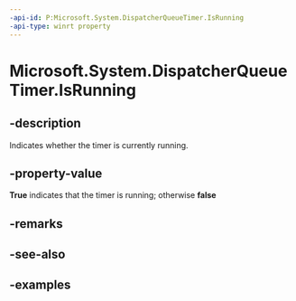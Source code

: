 ```yaml
---
-api-id: P:Microsoft.System.DispatcherQueueTimer.IsRunning
-api-type: winrt property
---
```


<!-- Property syntax.
public bool IsRunning { get; }
-->

# Microsoft.System.DispatcherQueueTimer.IsRunning

## -description
Indicates whether the timer is currently running.

## -property-value
**True** indicates that the timer is running; otherwise **false**

## -remarks

## -see-also

## -examples
